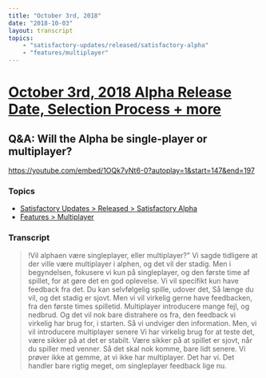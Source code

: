 ```yaml
---
title: "October 3rd, 2018"
date: "2018-10-03"
layout: transcript
topics: 
    - "satisfactory-updates/released/satisfactory-alpha"
    - "features/multiplayer"
---
```

# [October 3rd, 2018 Alpha Release Date, Selection Process + more](../2018-10-03.md)
## Q&A: Will the Alpha be single-player or multiplayer?
https://youtube.com/embed/1OQk7vNt6-0?autoplay=1&start=147&end=197
### Topics
* [Satisfactory Updates > Released > Satisfactory Alpha](../topics/satisfactory-updates/released/satisfactory-alpha.md)
* [Features > Multiplayer](../topics/features/multiplayer.md)

### Transcript

> !Vil alphaen være singleplayer, eller multiplayer?&quot;
> Vi sagde tidligere at der ville være multiplayer i alphen, og det vil der stadig.
> Men i begyndelsen, fokusere vi kun på singleplayer, og den første time af spillet,
> for at gøre det en god oplevelse.
> Vi vil specifikt kun have feedback fra det.
> Du kan selvfølgelig spille, udover det,
> Så længe du vil, og det stadig er sjovt.
> Men vi vil virkelig gerne have feedbacken, fra den første times spilletid.
> Multiplayer introducere mange fejl, og nedbrud.
> Og det vil nok bare distrahere os fra, den feedback vi virkelig har brug for, i starten.
> Så vi undviger den information.
> Men, vi vil introducere multiplayer senere
> Vi har virkelig brug for at teste det, være sikker på at det er stabilt.
> Være sikker på at spillet er sjovt, når du spiller med venner.
> Så det skal nok komme, bare lidt senere.
> Vi prøver ikke at gemme, at vi ikke har multiplayer. Det har vi.
> Det handler bare rigtig meget, om singleplayer feedback lige nu.
